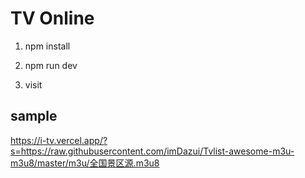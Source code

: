 # TV Online

1. npm install

2. npm run dev

3. visit

## sample

https://i-tv.vercel.app/?s=https://raw.githubusercontent.com/imDazui/Tvlist-awesome-m3u-m3u8/master/m3u/全国景区源.m3u8
